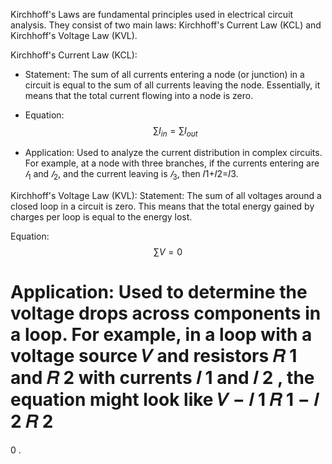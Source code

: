 Kirchhoff's Laws are fundamental principles used in electrical circuit analysis. 
They consist of two main laws: Kirchhoff's Current Law (KCL) and 
Kirchhoff's Voltage Law (KVL).

Kirchhoff's Current Law (KCL):
- Statement: The sum of all currents entering a node (or junction) in a circuit 
  is equal to the sum of all currents leaving the node. Essentially, it means that 
  the total current flowing into a node is zero.
- Equation: $$\sum I_{in} = \sum I_{out}$$

- Application: Used to analyze the current distribution in complex circuits. For example, 
  at a node with three branches, if the currents entering are $𝐼_{1}$ and $𝐼_{2}$, and the
  current leaving is $𝐼_{3}$, then 𝐼1+𝐼2=𝐼3.

Kirchhoff's Voltage Law (KVL):
Statement: The sum of all voltages around a closed loop in a circuit is zero. This means that the total energy gained by charges per loop is equal to the energy lost.

Equation: $$\sum V = 0$$

Application: Used to determine the voltage drops across components in a loop. For example, in a loop with a voltage source 
𝑉
 and resistors 
𝑅
1
 and 
𝑅
2
 with currents 
𝐼
1
 and 
𝐼
2
, the equation might look like 
𝑉
−
𝐼
1
𝑅
1
−
𝐼
2
𝑅
2
=
0
.
